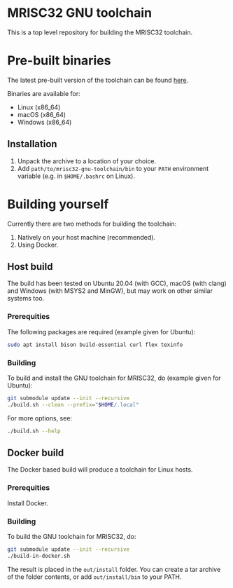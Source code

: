 # MRISC32 GNU toolchain

This is a top level repository for building the MRISC32 toolchain.

# Pre-built binaries

The latest pre-built version of the toolchain can be found [here](https://github.com/mrisc32/mrisc32-gnu-toolchain/releases/latest).

Binaries are available for:

* Linux (x86_64)
* macOS (x86_64)
* Windows (x86_64)

## Installation

1. Unpack the archive to a location of your choice.
2. Add `path/to/mrisc32-gnu-toolchain/bin` to your `PATH` environment variable (e.g. in `$HOME/.bashrc` on Linux).

# Building yourself

Currently there are two methods for building the toolchain:

1. Natively on your host machine (recommended).
2. Using Docker.

## Host build

The build has been tested on Ubuntu 20.04 (with GCC), macOS (with clang) and Windows (with MSYS2 and MinGW), but may work on other similar systems too.

### Prerequities

The following packages are required (example given for Ubuntu):

```bash
sudo apt install bison build-essential curl flex texinfo
```

### Building

To build and install the GNU toolchain for MRISC32, do (example given for Ubuntu):

```bash
git submodule update --init --recursive
./build.sh --clean --prefix="$HOME/.local"
```

For more options, see:

```bash
./build.sh --help
```

## Docker build

The Docker based build will produce a toolchain for Linux hosts.

### Prerequities

Install Docker.

### Building

To build the GNU toolchain for MRISC32, do:

```bash
git submodule update --init --recursive
./build-in-docker.sh
```

The result is placed in the `out/install` folder. You can create a tar archive of the folder contents, or add `out/install/bin` to your PATH.
